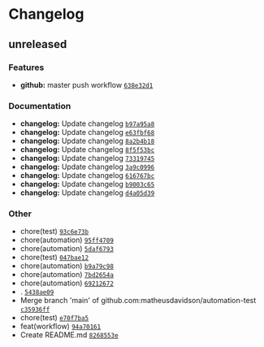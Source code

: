 # Changelog

## unreleased

### Features

- **github:** master push workflow [`638e32d1`](https://github.com/matheusdavidson/automation-test/commit/638e32d134d4842d168dda40771708a6c8541684)

### Documentation

- **changelog:** Update changelog [`b97a95a8`](https://github.com/matheusdavidson/automation-test/commit/b97a95a827093462bacd0fdc742ea2efceabbe31)
- **changelog:** Update changelog [`e63fbf68`](https://github.com/matheusdavidson/automation-test/commit/e63fbf68894ff3bc7962389c98bc7a1b3c17c528)
- **changelog:** Update changelog [`8a2b4b18`](https://github.com/matheusdavidson/automation-test/commit/8a2b4b18700c4a6eda00020854b11974cf14bd20)
- **changelog:** Update changelog [`8f5f53bc`](https://github.com/matheusdavidson/automation-test/commit/8f5f53bcd7427abc8d850db3bb8be76bd340c501)
- **changelog:** Update changelog [`73319745`](https://github.com/matheusdavidson/automation-test/commit/73319745882fae177894989d2733ec2f577459ac)
- **changelog:** Update changelog [`3a9c0996`](https://github.com/matheusdavidson/automation-test/commit/3a9c09964eb8f856d8da10867883b7f2736dae57)
- **changelog:** Update changelog [`616767bc`](https://github.com/matheusdavidson/automation-test/commit/616767bc0e104211706257fbc80ca89c946e2880)
- **changelog:** Update changelog [`b9003c65`](https://github.com/matheusdavidson/automation-test/commit/b9003c65e9ea5485bfa19713a9b4f6392183ecf6)
- **changelog:** Update changelog [`d4a05d39`](https://github.com/matheusdavidson/automation-test/commit/d4a05d39e8efa951e577fea4fec529e58bf77d6b)

### Other

- chore(test) [`93c6e73b`](https://github.com/matheusdavidson/automation-test/commit/93c6e73bd7b21f965a4aca30f3106a6f26a1a93e)
- chore(automation) [`95ff4709`](https://github.com/matheusdavidson/automation-test/commit/95ff470956380b773fd7382f8fca627f7985bd77)
- chore(automation) [`5daf6793`](https://github.com/matheusdavidson/automation-test/commit/5daf6793fad4fb92a2b9dc000d30908df63af4e0)
- chore(test) [`047bae12`](https://github.com/matheusdavidson/automation-test/commit/047bae129f2022eff110aa287f8f9948c1ecb076)
- chore(automation) [`b9a79c98`](https://github.com/matheusdavidson/automation-test/commit/b9a79c98e7b2b668931941ff384076ec73e5fdca)
- chore(automation) [`7bd2654a`](https://github.com/matheusdavidson/automation-test/commit/7bd2654a2f0af66cf050e9622a786c6f10015b89)
- chore(automation) [`69212672`](https://github.com/matheusdavidson/automation-test/commit/69212672f173fceabd1277afdc40a5b31a0c8001)
- . [`5438ae09`](https://github.com/matheusdavidson/automation-test/commit/5438ae09384e9dd1660b432e7b1964c7d221c1f8)
- Merge branch 'main' of github.com:matheusdavidson/automation-test [`c35936ff`](https://github.com/matheusdavidson/automation-test/commit/c35936ff315c27af873a01150bf48ed176dc29e2)
- chore(test) [`e70f7ba5`](https://github.com/matheusdavidson/automation-test/commit/e70f7ba52511eb25a0475946fc9111bc118b8efe)
- feat(workflow) [`94a70161`](https://github.com/matheusdavidson/automation-test/commit/94a7016133e5fcf63e376cee4b2908a086235a5f)
- Create README.md [`8268553e`](https://github.com/matheusdavidson/automation-test/commit/8268553e0e16b89f520f17ff6b1bb2d2ab867978)